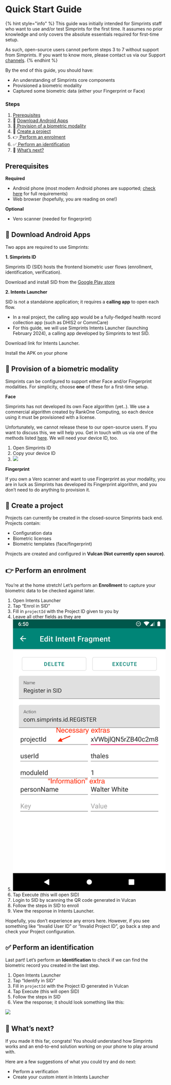 # Quick Start Guide

{% hint style="info" %}
This guide was initially intended for Simprints staff who want to use and/or test Simprints for the first time. It assumes no prior knowledge and only covers the absolute essentials required for first-time setup.

As such, open-source users cannot perform steps 3 to 7 without support from Simprints. If you want to know more, please contact us via our Support[ channels](../../community-and-support/support-channels.md).
{% endhint %}

By the end of this guide, you should have:

* An understanding of Simprints core components
* Provisioned a biometric modality
* Captured some biometric data (either your Fingerprint or Face)

### Steps <a href="#steps" id="steps"></a>

1. [Prerequisites](quick-start-guide.md#prerequisites)
2. &#x20;📱 [Download Android Apps](quick-start-guide.md#download-android-apps)
3. &#x20;🧬[ Provision of a biometric modality](quick-start-guide.md#provision-a-biometric-modality)
4. &#x20;📂 [Create a project](quick-start-guide.md#create-a-project)
5. &#x20;👉[ Perform an enrolment](quick-start-guide.md#perform-an-enrolment)
6. &#x20;✅[ Perform an identification](quick-start-guide.md#perform-an-identification)
7. &#x20;🔮 [What’s next?](quick-start-guide.md#whats-next)

## Prerequisites <a href="#prerequisites" id="prerequisites"></a>

**Required**

* Android phone (most modern Android phones are supported; [check here](device-requirements.md) for full requirements)
* Web browser (hopefully, you are reading on one!)

**Optional**

* Vero scanner (needed for fingerprint)

## 📱 Download Android Apps <a href="#download-android-apps" id="download-android-apps"></a>

Two apps are required to use Simprints:

**1. Simprints ID**

Simprints ID (SID) hosts the frontend biometric user flows (enrollment, identification, verification).

Download and install SID from the [Google Play store](https://play.google.com/store/apps/details?id=com.simprints.id\&hl=en\&gl=US)

**2. Intents Launcher**

SID is not a standalone application; it requires a **calling app** to open each flow.

* In a real project, the calling app would be a fully-fledged health record collection app (such as DHIS2 or CommCare)
* For this guide, we will use Simprints Intents Launcher (launching February 2024), a calling app developed by Simprints to test SID.

Download link for Intents Launcher.

Install the APK on your phone

## 🧬 Provision of a biometric modality <a href="#provision-a-biometric-modality" id="provision-a-biometric-modality"></a>

Simprints can be configured to support either Face and/or Fingerprint modalities. For simplicity, choose **one** of these for a first-time setup.

**Face**

Simprints has not developed its own Face algorithm (yet..). We use a commercial algorithm created by RankOne Computing, so each device using it must be provisioned with a license.

Unfortunately, we cannot release these to our open-source users. If you want to discuss this, we will help you. Get in touch with us via one of the methods listed [here](../../community-and-support/support-channels.md). We will need your device ID, too.

1. Open Simprints ID
2. Copy your device ID
3. &#x20;![](../../.gitbook/assets/Screenshot\_20230925-093518.png)

**Fingerprint**

If you own a Vero scanner and want to use Fingerprint as your modality, you are in luck as Simprints has developed its Fingerprint algorithm, and you don’t need to do anything to provision it.

## 📂 Create a project <a href="#create-a-project" id="create-a-project"></a>

Projects can currently be created in the closed-source Simprints back end. Projects contain:

* Configuration data
* Biometric licenses
* Biometric templates (face/fingerprint)

Projects are created and configured in **Vulcan (Not currently open source)**.

## 👉 Perform an enrolment <a href="#perform-an-enrolment" id="perform-an-enrolment"></a>

You’re at the home stretch! Let’s perform an **Enrollment** to capture your biometric data to be checked against later.

1. Open Intents Launcher
2. Tap “Enrol in SID”
3. Fill in `projectId` with the Project ID given to you by&#x20;
4. Leave all other fields as they are
5. &#x20;![](<../../.gitbook/assets/c0ecc65e-ec70-40dc-9cf3-623bf8f545d7 (1).png>)
6. Tap Execute (this will open SID)
7. Login to SID by scanning the QR code generated in Vulcan
8. Follow the steps in SID to enroll
9. View the response in Intents Launcher.

Hopefully, you don’t experience any errors here. However, if you see something like “Invalid User ID” or “Invalid Project ID”, go back a step and check your Project configuration.

## ✅ Perform an identification <a href="#perform-an-identification" id="perform-an-identification"></a>

Last part! Let’s perform an **Identification** to check if we can find the biometric record you created in the last step.

1. Open Intents Launcher
2. Tap “Identify in SID”
3. Fill in `projectId` with the Project ID generated in Vulcan
4. Tap Execute (this will open SID)
5. Follow the steps in SID
6. View the response; it should look something like this:

![](../../.gitbook/assets/Screenshot\_20230919-153356.png)

## 🔮 What’s next? <a href="#whats-next" id="whats-next"></a>

If you made it this far, congrats! You should understand how Simprints works and an end-to-end solution working on your phone to play around with.

Here are a few suggestions of what you could try and do next:

* Perform a verification
* Create your custom intent in Intents Launcher
